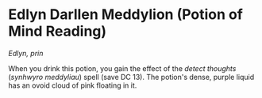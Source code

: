 # Edlyn Darllen Meddylion (Potion of Mind Reading)

*Edlyn, prin*

When you drink this potion, you gain the effect of the *detect thoughts* (*synhwyro meddyliau*) spell (save DC 13). The potion's dense, purple liquid has an ovoid cloud of pink floating in it.